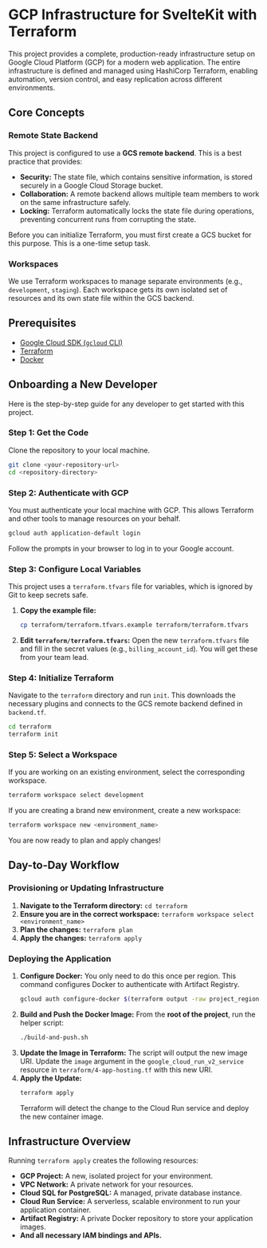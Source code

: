 # GCP Infrastructure for SvelteKit with Terraform

This project provides a complete, production-ready infrastructure setup on Google Cloud Platform (GCP) for a modern web application. The entire infrastructure is defined and managed using HashiCorp Terraform, enabling automation, version control, and easy replication across different environments.

## Core Concepts

### Remote State Backend
This project is configured to use a **GCS remote backend**. This is a best practice that provides:
- **Security:** The state file, which contains sensitive information, is stored securely in a Google Cloud Storage bucket.
- **Collaboration:** A remote backend allows multiple team members to work on the same infrastructure safely.
- **Locking:** Terraform automatically locks the state file during operations, preventing concurrent runs from corrupting the state.

Before you can initialize Terraform, you must first create a GCS bucket for this purpose. This is a one-time setup task.

### Workspaces
We use Terraform workspaces to manage separate environments (e.g., `development`, `staging`). Each workspace gets its own isolated set of resources and its own state file within the GCS backend.

## Prerequisites
- [Google Cloud SDK (`gcloud` CLI)](https://cloud.google.com/sdk/docs/install)
- [Terraform](https://learn.hashicorp.com/tutorials/terraform/install-cli)
- [Docker](https://www.docker.com/get-started)

## Onboarding a New Developer
Here is the step-by-step guide for any developer to get started with this project.

### Step 1: Get the Code
Clone the repository to your local machine.
```sh
git clone <your-repository-url>
cd <repository-directory>
```

### Step 2: Authenticate with GCP
You must authenticate your local machine with GCP. This allows Terraform and other tools to manage resources on your behalf.
```sh
gcloud auth application-default login
```
Follow the prompts in your browser to log in to your Google account.

### Step 3: Configure Local Variables
This project uses a `terraform.tfvars` file for variables, which is ignored by Git to keep secrets safe.

1.  **Copy the example file:**
    ```sh
    cp terraform/terraform.tfvars.example terraform/terraform.tfvars
    ```
2.  **Edit `terraform/terraform.tfvars`:**
    Open the new `terraform.tfvars` file and fill in the secret values (e.g., `billing_account_id`). You will get these from your team lead.

### Step 4: Initialize Terraform
Navigate to the `terraform` directory and run `init`. This downloads the necessary plugins and connects to the GCS remote backend defined in `backend.tf`.
```sh
cd terraform
terraform init
```

### Step 5: Select a Workspace
If you are working on an existing environment, select the corresponding workspace.
```sh
terraform workspace select development
```
If you are creating a brand new environment, create a new workspace:
```sh
terraform workspace new <environment_name>
```

You are now ready to plan and apply changes!

## Day-to-Day Workflow

### Provisioning or Updating Infrastructure
1.  **Navigate to the Terraform directory:** `cd terraform`
2.  **Ensure you are in the correct workspace:** `terraform workspace select <environment_name>`
3.  **Plan the changes:** `terraform plan`
4.  **Apply the changes:** `terraform apply`

### Deploying the Application
1.  **Configure Docker:**
    You only need to do this once per region. This command configures Docker to authenticate with Artifact Registry.
    ```sh
    gcloud auth configure-docker $(terraform output -raw project_region)-docker.pkg.dev
    ```
2.  **Build and Push the Docker Image:**
    From the **root of the project**, run the helper script:
    ```sh
    ./build-and-push.sh
    ```
3.  **Update the Image in Terraform:**
    The script will output the new image URI. Update the `image` argument in the `google_cloud_run_v2_service` resource in `terraform/4-app-hosting.tf` with this new URI.
4.  **Apply the Update:**
    ```sh
    terraform apply
    ```
    Terraform will detect the change to the Cloud Run service and deploy the new container image.

## Infrastructure Overview
Running `terraform apply` creates the following resources:
- **GCP Project:** A new, isolated project for your environment.
- **VPC Network:** A private network for your resources.
- **Cloud SQL for PostgreSQL:** A managed, private database instance.
- **Cloud Run Service:** A serverless, scalable environment to run your application container.
- **Artifact Registry:** A private Docker repository to store your application images.
- **And all necessary IAM bindings and APIs.**
